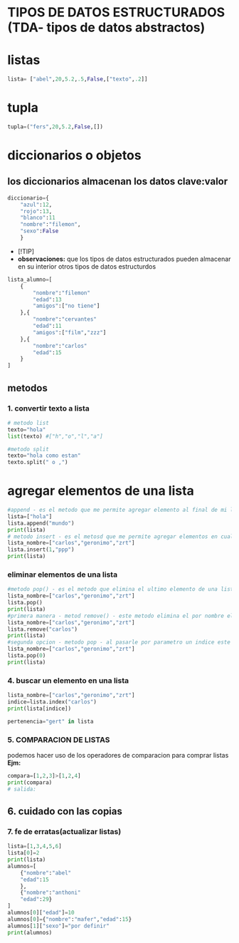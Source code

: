 # TIPOS DE DATOS ESTRUCTURADOS (TDA- tipos de datos abstractos)
# listas
```python
lista= ["abel",20,5.2,.5,False,["texto",.2]]
```
# tupla 
```python
tupla=("fers",20,5.2,False,[])
```
# diccionarios o objetos
## los diccionarios almacenan los datos clave:valor
```python
diccionario={
    "azul":12,
    "rojo":13,
    "blanco":11
    "nombre":"filemon",
    "sexo":False
    }
```
- [!TIP]
- **observaciones:** que los tipos de datos estructurados pueden almacenar en su interior otros tipos de datos estructurdos
```python
lista_alumno=[
    {
        "nombre":"filemon"
        "edad":13
        "amigos":["no tiene"]
    },{
        "nombre":"cervantes"
        "edad":11 
        "amigos":["film","zzz"]
    },{
        "nombre":"carlos"
        "edad":15 
    }
] 
```
## metodos
### 1. convertir texto a lista
```python
# metodo list
texto="hola"
list(texto) #["h","o","l","a"]

#metodo split
texto="hola como estan"
texto.split(" o ,")
```
# agregar elementos de una lista
```python
#append - es el metodo que me permite agregar elemento al final de mi lista
lista=["hola"]
lista.append("mundo")
print(lista)
# metodo insert - es el metosd que me permite agregar elementos en cualquier ubicacion  de mi lista
lista_nombre=["carlos","geronimo","zrt"]
lista.insert(1,"ppp")
print(lista)
```

### eliminar elementos de una lista 
```python
#metodo pop() - es el metodo que elimina el ultimo elemento de una lista es el contrario de una lista
lista_nombre=["carlos","geronimo","zrt"]
lista.pop()
print(lista)
#primera manera - metod remove() - este metodo elimina el por nombre el elemento que coincida dentro de mi lista
lista_nombre=["carlos","geronimo","zrt"]
lista.remove("carlos")
print(lista)
#segunda opcion - metodo pop - al pasarle por parametro un indice este lo elimina de la lista
lista_nombre=["carlos","geronimo","zrt"]
lista.pop(0)
print(lista)
```

### 4. buscar un elemento en una lista
```python
lista_nombre=["carlos","geronimo","zrt"]
indice=lista.index("carlos")
print(lista[indice])

pertenencia="gert" in lista 
```
### 5. COMPARACION DE LISTAS
podemos hacer uso de los operadores de comparacion para comprar listas 
**Ejm:**
```python
compara=[1,2,3]>[1,2,4]
print(compara)
# salida:

```
## 6. cuidado con las copias

### 7. fe de erratas(actualizar listas)
```python
lista=[1,3,4,5,6]
lista[0]=2
print(lista)
alumnos=[
    {"nombre":"abel"
    "edad":15
    },
    {"nombre":"anthoni"
    "edad":29}
]
alumnos[0]["edad"]=10
alumnos[0]={"nombre":"mafer","edad":15}
alumnos[1]["sexo"]="por definir"
print(alumnos)
```